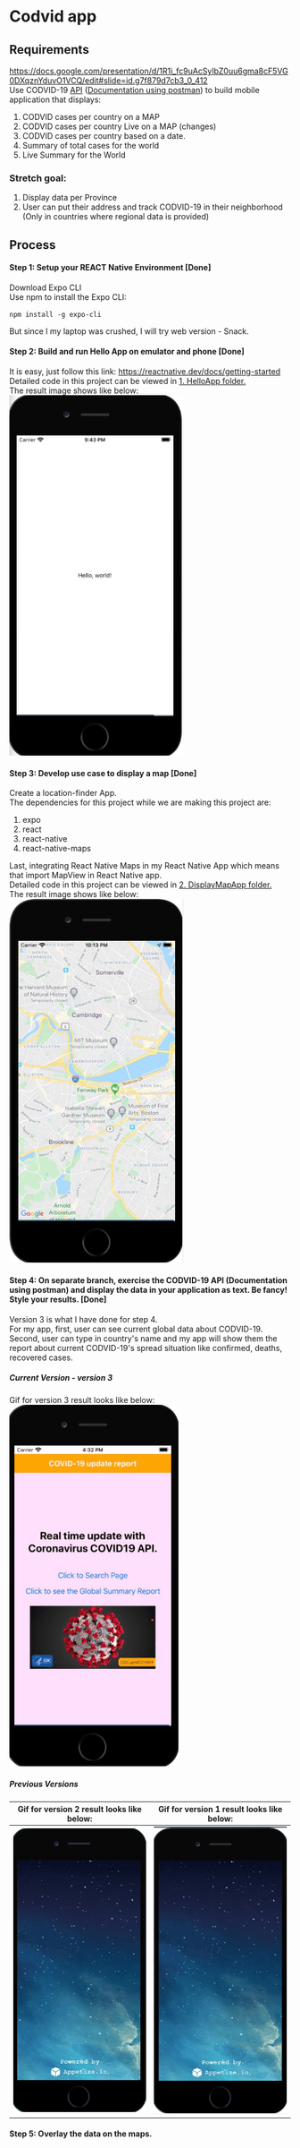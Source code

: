 # Codvid app     


## Requirements   
https://docs.google.com/presentation/d/1R1i_fc9uAcSylbZ0uu6gma8cF5VG0DXqznYduvO1VCQ/edit#slide=id.g7f879d7cb3_0_412    
Use CODVID-19 [API](https://covid19api.com/) ([Documentation using postman](https://documenter.getpostman.com/view/10808728/SzS8rjbc?version=latest)) to build mobile application that displays:     
1. CODVID cases per country on a MAP   
2. CODVID cases per country Live on a MAP (changes)   
3. CODVID cases per country based on a date.   
4. Summary of total cases for the world   
5. Live Summary for the World    

### Stretch goal:
1. Display data per Province
2. User can put their address and track CODVID-19 in their neighborhood (Only in countries where regional data is provided) 
   

## Process    
#### Step 1:  Setup your REACT Native Environment [Done]        
Download Expo CLI     
Use npm to install the Expo CLI:    
```
npm install -g expo-cli
```
But since I my laptop was crushed, I will try web version - Snack.      

#### Step 2: Build and run Hello App on emulator and phone [Done]      
It is easy, just follow this link: https://reactnative.dev/docs/getting-started    
Detailed code in this project can be viewed in [1. HelloApp folder.](https://github.com/BUEC500C1/codvid-app-zhou-1/tree/master/1.%20HelloApp)     
The result image shows like below:    
![demo](/img/hello.PNG)    

#### Step 3:  Develop use case to display a map [Done]     
Create a location-finder App.      
The dependencies for this project while we are making this project are:     
1. expo        
2. react       
3. react-native       
4. react-native-maps     

Last, integrating React Native Maps in my React Native App which means that import MapView in React Native app.     
Detailed code in this project can be viewed in [2. DisplayMapApp folder.](https://github.com/BUEC500C1/codvid-app-zhou-1/tree/master/2.%20DisplayMapApp)     
The result image shows like below:    
![demo](/img/mapDisplay.PNG)       


#### Step 4:  On separate branch, exercise the CODVID-19 API (Documentation using postman) and display the data in your application as text.  Be fancy!  Style your results. [Done]      
Version 3 is what I have done for step 4.     
For my app, first, user can see current global data about CODVID-19.      
Second, user can type in country's name and my app will show them the report about current CODVID-19's spread situation like confirmed, deaths, recovered cases.   

##### Current Version - version 3     
Gif for version 3 result looks like below:    
![gif3](/img/COVID19-APP_version3.gif)  

##### Previous Versions 
Gif for version 2 result looks like below:    |    Gif for version 1 result looks like below:   
:-------------------------:|:-------------------------:
![gif2](/img/COVID19-APP_version2.gif)    |    ![gif1](/img/COVID19-APP_version1.gif)    


#### Step 5:  Overlay the data on the maps.   








